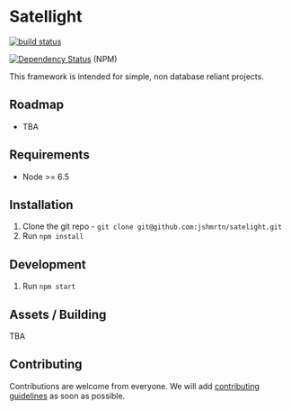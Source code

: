 # Satellight

[![build status](https://git.joshmartin.ch/jshmrtn/satellight/badges/master/build.svg)](https://git.joshmartin.ch/jshmrtn/satelight/commits/master)

[![Dependency Status](https://www.versioneye.com/user/projects/561b7c30a193340f3200120e/badge.svg?style=flat)](https://www.versioneye.com/user/projects/561b7c30a193340f3200120e) (NPM)

This framework is intended for simple, non database reliant projects.

## Roadmap

* TBA

## Requirements

* Node >= 6.5

## Installation

1. Clone the git repo - `git clone git@github.com:jshmrtn/satelight.git`
2. Run `npm install`

## Development

1. Run `npm start`

## Assets / Building

TBA

## Contributing

Contributions are welcome from everyone. We will add [contributing guidelines](CONTRIBUTING.md) as soon as possible.
